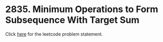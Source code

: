 # 2835. Minimum Operations to Form Subsequence With Target Sum

Click [here](https://leetcode.com/problems/minimum-operations-to-form-subsequence-with-target-sum/) for the leetcode problem statement.
